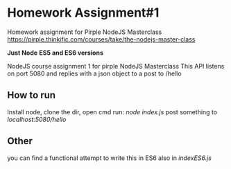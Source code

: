 # Homework Assignment#1 
Homework assignment for Pirple NodeJS Masterclass
https://pirple.thinkific.com/courses/take/the-nodejs-master-class

**Just Node**
**ES5 and ES6 versions**

NodeJS course assignment 1 for pirple NodeJS  Masterclass 
This API listens on port 5080 and replies with a json object to a post to /hello

## How to run
Install node, clone the dir, open cmd
run: _node index.js_
post something to _localhost:5080/hello_

## Other
you can find a functional attempt to write this in ES6 also in _indexES6.js_

